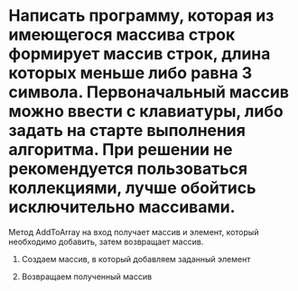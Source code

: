 # Написать программу, которая из имеющегося массива строк формирует массив строк, длина которых меньше либо равнa 3 символа. Первоначальный массив можно ввести с клавиатуры, либо задать на старте выполнения алгоритма. При решении не рекомендуется пользоваться коллекциями, лучше обойтись исключительно массивами.

Метод AddToArray на вход получает массив и элемент, который необходимо добавить, затем возвращает массив.

1. Создаем массив, в который добавляем заданный элемент

2.	Возвращаем полученный массив
